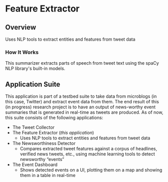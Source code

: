 # Feature Extractor

## Overview

Uses NLP tools to extract entities and features from tweet data

### How It Works

This summarizer extracts parts of speech from tweet text using the spaCy NLP library's built-in 
models. 


## Application Suite

This application is part of a testbed suite to take data from microblogs (in this case, Twitter) 
and extract event data from them. The end result of this (in progress) research project is to have an output 
of news-worthy event summaries that is generated in real-time as tweets are produced. As of now, 
this suite consists of the following applications:

* The Tweet Collector
* The Feature Extractor (_this application_)
    * Uses NLP tools to extract entities and features from tweet data
* The Newsworthiness Detector
    * Compares extracted tweet features against a corpus of headlines, verified news tweets, etc., 
    using machine learning tools to detect newsworthy “events”
* The Event Dashboard
    * Shows detected events on a UI, plotting them on a map and showing them in a table in real-time